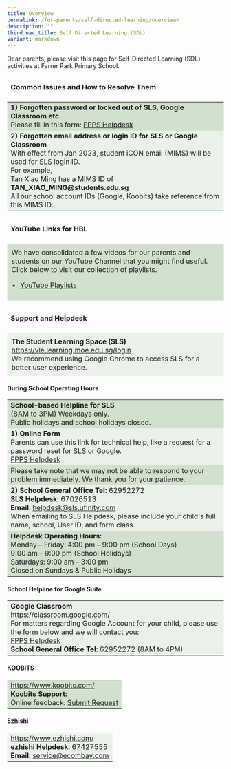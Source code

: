 ```yaml
---
title: Overview
permalink: /for-parents/self-directed-learning/overview/
description: ""
third_nav_title: Self Directed Learning (SDL)
variant: markdown
---
```

Dear parents, please visit this page for Self-Directed Learning (SDL) activities at Farrer Park Primary School.
<h3 style="padding: 8px;">Common Issues and How to Resolve Them</h3>
<table cellpadding="10" style="width: 100%; font-size: 16px;">
  <tbody>
    <tr style="background-color: #d2e1ce;">
      <td><strong>1) Forgotten password or locked out of SLS, Google Classroom etc.</strong><br>
      Please fill in this form: <a target="_blank" href="https://go.gov.sg/fppshelpdesk">FPPS Helpdesk</a></td>
    </tr>
    <tr style="background-color: #eaf1e9;">
      <td><strong>2) Forgotten email address or login ID for SLS or Google Classroom</strong><br>
      With effect from Jan 2023, student iCON email (MIMS) will be used for SLS login ID.<br>
      For example,<br>
      Tan Xiao Ming has a MIMS ID of <strong>TAN_XIAO_MING@students.edu.sg</strong><br>
      All our school account IDs (Google, Koobits) take reference from this MIMS ID.</td>
    </tr>
  </tbody>
</table>

<h3 style="padding: 8px;">YouTube Links for HBL</h3>
<div style="background-color: #d2e1ce; padding: 10px; font-size: 16px;">
  We have consolidated a few videos for our parents and students on our YouTube Channel that you might find useful. Click below to visit our collection of playlists.
  <ul style="padding-left: 20px;">
    <li><a target="_blank" href="https://www.youtube.com/user/fpps1246/playlists?view_as=subscriber">YouTube Playlists</a></li>
  </ul>
</div>

<h3 style="padding: 8px;">Support and Helpdesk</h3>

<div style="background-color: #eaf1e9; padding: 10px; font-size: 16px;">
  <strong>The Student Learning Space (SLS)</strong><br>
  <a target="_blank" href="https://vle.learning.moe.edu.sg/login">https://vle.learning.moe.edu.sg/login</a><br>
  We recommend using Google Chrome to access SLS for a better user experience.
</div>

<h4>During School Operating Hours</h4>

<table cellpadding="10" style="width: 100%; font-size: 16px;">
  <tbody>
    <tr style="background-color: #d2e1ce;">
      <td><strong>School-based Helpline for SLS</strong><br>
      (8AM to 3PM) Weekdays only.<br>
      Public holidays and school holidays closed.</td>
    </tr>
    <tr style="background-color: #eaf1e9;">
      <td>
        <strong>1) Online Form</strong><br>
        Parents can use this link for technical help, like a request for a password reset for SLS or Google.<br>
        <a target="_blank" href="https://go.gov.sg/fppshelpdesk">FPPS Helpdesk</a>
      </td>
    </tr>
    <tr style="background-color: #d2e1ce;">
      <td>Please take note that we may not be able to respond to your problem immediately. We thank you for your patience.</td>
    </tr>
    <tr style="background-color: #eaf1e9;">
      <td>
        <strong>2) School General Office Tel:</strong> 62952272<br>
        <strong>SLS Helpdesk:</strong> 67026513<br>
        <strong>Email:</strong> <a href="mailto:helpdesk@sls.ufinity.com">helpdesk@sls.ufinity.com</a><br>
        When emailing to SLS Helpdesk, please include your child's full name, school, User ID, and form class.
      </td>
    </tr>
    <tr style="background-color: #d2e1ce;">
      <td>
        <strong>Helpdesk Operating Hours:</strong><br>
        Monday – Friday: 4:00 pm – 9:00 pm (School Days)<br>
        9:00 am – 9:00 pm (School Holidays)<br>
        Saturdays: 9:00 am – 3:00 pm<br>
        Closed on Sundays &amp; Public Holidays
      </td>
    </tr>
  </tbody>
</table>

<h4>School Helpline for Google Suite</h4>
<table cellpadding="10" style="width: 100%; font-size: 16px;">
  <tbody>
    <tr style="background-color: #eaf1e9;">
      <td>
        <strong>Google Classroom</strong><br>
        <a target="_blank" href="https://classroom.google.com/">https://classroom.google.com/</a><br>
        For matters regarding Google Account for your child, please use the form below and we will contact you:<br>
        <a target="_blank" href="https://go.gov.sg/fppshelpdesk">FPPS Helpdesk</a><br>
        <strong>School General Office Tel:</strong> 62952272 (8AM to 4PM)
      </td>
    </tr>
  </tbody>
</table>

<h4>KOOBITS</h4>
<table cellpadding="10" style="width: 100%; font-size: 16px;">
  <tbody>
    <tr style="background-color: #d2e1ce;">
      <td>
        <a target="_blank" href="https://www.koobits.com/">https://www.koobits.com/</a><br>
        <strong>Koobits Support:</strong><br>
        Online feedback: <a target="_blank" href="https://support.koobits.com/hc/en-gb/requests/new">Submit Request</a>
      </td>
    </tr>
  </tbody>
</table>

<h4>Ezhishi</h4>
<table cellpadding="10" style="width: 100%; font-size: 16px;">
  <tbody>
    <tr style="background-color: #eaf1e9;">
      <td>
        <a target="_blank" href="https://www.ezhishi.com/">https://www.ezhishi.com/</a><br>
        <strong>ezhishi Helpdesk:</strong> 67427555<br>
        <strong>Email:</strong> <a href="mailto:service@ecombay.com">service@ecombay.com</a>
      </td>
    </tr>
  </tbody>
</table>
